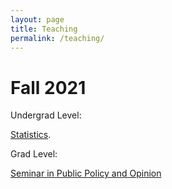 ```yaml
---
layout: page
title: Teaching
permalink: /teaching/
---
```


Fall 2021
===

Undergrad Level:

[Statistics]({{site.baseurl}}/assets/CV.pdf "CV").

Grad Level:

[Seminar in Public Policy and Opinion](http://shcourse.utaipei.edu.tw/utaipei/ag_pro/ag304_index.jsp)
